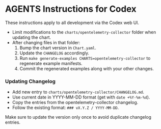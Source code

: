 # AGENTS Instructions for Codex

These instructions apply to all development via the Codex web UI.

- Limit modifications to the `charts/opentelemetry-collector` folder when updating the chart.
- After changing files in that folder:
  1. Bump the chart version in `Chart.yaml`.
  2. Update the `CHANGELOG` accordingly.
  3. Run `make generate-examples CHARTS=opentelemetry-collector` to regenerate example manifests.
  4. Commit the regenerated examples along with your other changes.

### Updating Changelog
- Add new entry to `charts/opentelemetry-collector/CHANGELOG.md`.
- Use current date in YYYY-MM-DD format (get with `date +%Y-%m-%d`).
- Copy the entries from the opentelemetry-collector changelog.
- Follow the existing format: `### vX.Y.Z / YYYY-MM-DD`.

Make sure to update the version only once to avoid duplicate changelog entries.

